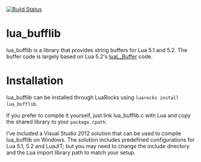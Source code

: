 ﻿[![Build Status](https://travis-ci.org/Choonster/lua_bufflib.png)](https://travis-ci.org/Choonster/lua_bufflib)

lua_bufflib
===========
lua_bufflib is a library that provides string buffers for Lua 5.1 and 5.2. The buffer code is largely based on Lua 5.2's [luaL_Buffer][] code.


Installation
============
lua_bufflib can be installed through LuaRocks using `luarocks install lua_bufflib`.

If you prefer to compile it yourself, just link lua_bufflib.c with Lua and copy the shared library to your `package.cpath`.

I've included a Visual Studio 2012 solution that can be used to compile lua_bufflib on Windows.
The solution includes predefined configurations for Lua 5.1, 5.2 and LuaJIT; but you may need to change the include directory and the Lua import library path to match your setup.

[luaL_Buffer]: http://www.lua.org/manual/5.2/manual.html#luaL_Buffer